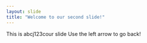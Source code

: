 ```yaml
---
layout: slide
title: "Welcome to our second slide!"
---
```

This is abcj123cour slide
Use the left arrow to go back!

